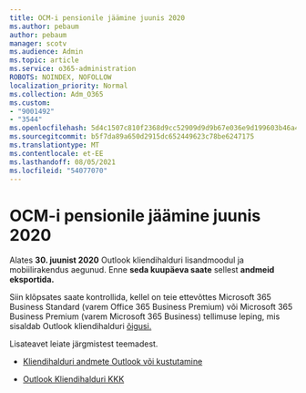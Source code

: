 ```yaml
---
title: OCM-i pensionile jäämine juunis 2020
ms.author: pebaum
author: pebaum
manager: scotv
ms.audience: Admin
ms.topic: article
ms.service: o365-administration
ROBOTS: NOINDEX, NOFOLLOW
localization_priority: Normal
ms.collection: Adm_O365
ms.custom:
- "9001492"
- "3544"
ms.openlocfilehash: 5d4c1507c810f2368d9cc52909d9d9b67e036e9d199603b46a4e992a41df898e
ms.sourcegitcommit: b5f7da89a650d2915dc652449623c78be6247175
ms.translationtype: MT
ms.contentlocale: et-EE
ms.lasthandoff: 08/05/2021
ms.locfileid: "54077070"
---
```

# <a name="ocm-to-be-retired-june-2020"></a>OCM-i pensionile jäämine juunis 2020


Alates **30. juunist 2020** Outlook kliendihalduri lisandmoodul ja mobiilirakendus aegunud. Enne **seda kuupäeva saate** sellest **andmeid eksportida.**  

Siin klõpsates saate kontrollida, kellel on teie ettevõttes Microsoft 365 Business Standard (varem Office 365 Business Premium) või Microsoft 365 Business Premium (varem Microsoft 365 Business) tellimuse leping, mis sisaldab Outlook kliendihalduri [õigusi.](https://admin.microsoft.com/AdminPortal/Home?ref=/users)

Lisateavet leiate järgmistest teemadest.

- [Kliendihalduri andmete Outlook või kustutamine](https://support.office.com/article/1a421cb4-e8de-4b44-bfb8-710b92820439)

- [Outlook Kliendihalduri KKK](https://techcommunity.microsoft.com/t5/outlook-customer-manager/faq-frequently-asked-questions-about-outlook-customer-manager/m-p/29680)
